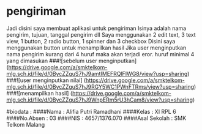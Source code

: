 # pengiriman
Jadi disini saya membuat aplikasi untuk pengiriman
Isinya adalah nama pengirim, tujuan, tanggal pengirim dll
Saya menggunakan 2 edit text, 3 text view, 1 button, 2 radio button, 1 spinner dan 3 checkbox
Disini saya menggunakan button untuk menampilkan hasil
Jika user menginputkan nama pengirim kurang dari 4 huruf maka akan terjadi eror. huruf minimal 4 yang dimasukan
###![sebelum user menginputkan] (https://drive.google.com/a/smktelkom-mlg.sch.id/file/d/0BycZZguS7hJ9amtIMEFRQlFIWG8/view?usp=sharing)
###![user menginputkan nilai] (https://drive.google.com/a/smktelkom-mlg.sch.id/file/d/0BycZZguS7hJ9RGY5WC1PWnFTRms/view?usp=sharing)
###![menampilkan hasil] (https://drive.google.com/a/smktelkom-mlg.sch.id/file/d/0BycZZguS7hJ9WnpERm5rU3hCam8/view?usp=sharing)

#biodata :
####Nama : Alifia Putri Ramadhani
####Kelas : XI RPL 6
####No.Absen : 03
####NIS : 4657/1376.070
####Asal Sekolah : SMK Telkom Malang
